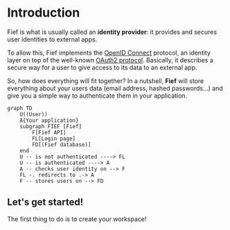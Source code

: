 # Introduction

Fief is what is usually called an **identity provider**: it provides and secures user identities to external apps.

To allow this, Fief implements the [OpenID Connect](https://openid.net/connect/) protocol, an identity layer on top of the well-known [OAuth2 protocol](https://oauth.net/2/). Basically, it describes a secure way for a user to give access to its data to an external app.

So, how does everything will fit together? In a nutshell, **Fief** will store everything about your users data (email address, hashed passwords...) and give you a simple way to authenticate them in your application.

``` mermaid
graph TD
    U((User))
    A{Your application}
    subgraph FIEF [Fief]
        F[Fief API]
        FL[Login page]
        FD[(Fief database)]
    end
    U -- is not authenticated ----> FL
    U -- is authenticated ----> A
    A -- checks user identity on --> F
    FL -. redirects to .-> A
    F -- stores users on --> FD
```

## Let's get started!

The first thing to do is to create your workspace!
